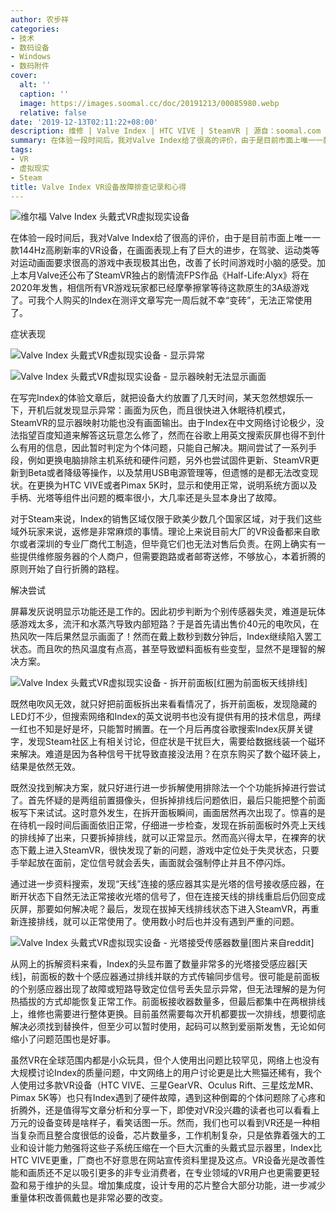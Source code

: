 ```yaml
---
author: 农步祥
categories:
- 技术
- 数码设备
- Windows
- 数码附件
cover:
  alt: ''
  caption: ''
  image: https://images.soomal.cc/doc/20191213/00085980.webp
  relative: false
date: '2019-12-13T02:11:22+08:00'
description: 维修 | Valve Index | HTC VIVE | SteamVR | 源自：soomal.com | 版权：原创 |  平均/总评分：09.44/151
summary: 在体验一段时间后，我对Valve Index给了很高的评价，由于是目前市面上唯一一款144Hz高刷新率的VR设备，在画面表现上有了巨大的进步，在驾驶、运动类等对运动画面要求很高的游戏中表现极其出色，改善了长时间游戏时小脑的感受。然而我个人购买的Index在测评文章写完一周后就不幸“变砖”，无法正常使用了。
tags:
- VR
- 虚拟现实
- Steam
title: Valve Index VR设备故障排查记录和心得
---
```


![维尔福 Valve Index 头戴式VR虚拟现实设备](https://images.soomal.cc/doc/20190814/00083676.webp)



在体验一段时间后，我对Valve Index给了很高的评价，由于是目前市面上唯一一款144Hz高刷新率的VR设备，在画面表现上有了巨大的进步，在驾驶、运动类等对运动画面要求很高的游戏中表现极其出色，改善了长时间游戏时小脑的感受。加上本月Valve还公布了SteamVR独占的剧情流FPS作品《Half-Life:Alyx》将在2020年发售，相信所有VR游戏玩家都已经摩拳擦掌等待这款原生的3A级游戏了。可我个人购买的Index在测评文章写完一周后就不幸“变砖”，无法正常使用了。



症状表现



![Valve Index 头戴式VR虚拟现实设备 - 显示异常](https://images.soomal.cc/doc/20191213/00085976_01.webp)



![Valve Index 头戴式VR虚拟现实设备 - 显示器映射无法显示画面](https://images.soomal.cc/doc/20191213/00085977_01.webp)



在写完Index的体验文章后，就把设备大约放置了几天时间，某天忽然想娱乐一下，开机后就发现显示异常：画面为灰色，而且很快进入休眠待机模式，SteamVR的显示器映射功能也没有画面输出。由于Index在中文网络讨论极少，没法指望百度知道来解答这玩意怎么修了，然而在谷歌上用英文搜索灰屏也得不到什么有用的信息，因此暂时判定为个体问题，只能自己解决。期间尝试了一系列手段，例如更换电脑排除主机系统和硬件问题，另外也尝试固件更新、SteamVR更新到Beta或者降级等操作，以及禁用USB电源管理等，但遗憾的是都无法改变现状。在更换为HTC VIVE或者Pimax 5K时，显示和使用正常，说明系统方面以及手柄、光塔等组件出问题的概率很小，大几率还是头显本身出了故障。



对于Steam来说，Index的销售区域仅限于欧美少数几个国家区域，对于我们这些域外玩家来说，返修是非常麻烦的事情。理论上来说目前大厂的VR设备都来自歌尔或者深圳的专业厂商代工制造，但毕竟它们也无法对售后负责。在网上确实有一些提供维修服务器的个人商户，但需要跑路或者邮寄送修，不够放心，本着折腾的原则开始了自行折腾的路程。



解决尝试



屏幕发灰说明显示功能还是工作的。因此初步判断为个别传感器失灵，难道是玩体感游戏太多，流汗和水蒸汽导致内部短路？于是首先请出售价40元的电吹风，在热风吹一阵后果然显示画面了！然而在戴上数秒到数分钟后，Index继续陷入罢工状态。而且吹的热风温度有点高，甚至导致塑料面板有些变型，显然不是理智的解决方案。



![Valve Index 头戴式VR虚拟现实设备 - 拆开前面板[红圈为前面板天线排线]](https://images.soomal.cc/doc/20191213/00085978.webp)



既然电吹风无效，就只好把前面板拆出来看看情况了，拆开前面板，发现隐藏的LED灯不少，但搜索网络和Index的英文说明书也没有提供有用的技术信息，两绿一红也不知是好是坏，只能暂时搁置。在一个月后再度谷歌搜索Index灰屏关键字，发现Steam社区上有相关讨论，但症状是干扰巨大，需要给数据线装一个磁环来解决。难道是因为各种信号干扰导致直接没法用？在京东购买了数个磁环装上，结果是依然无效。



既然没找到解决方案，就只好进行进一步拆解使用排除法一个个功能拆掉进行尝试了。首先怀疑的是两组前置摄像头，但拆掉排线后问题依旧，最后只能把整个前面板写下来试试。这时意外发生，在拆开面板瞬间，画面居然再次出现了。惊喜的是在待机一段时间后画面依旧正常，仔细进一步检查，发现在拆前面板时外壳上天线的排线掉了出来，只要拆掉排线，就可以正常显示。然而高兴得太早，在裸奔的状态下戴上进入SteamVR，很快发现了新的问题，游戏中定位处于失灵状态，只要手举起放在面前，定位信号就会丢失，画面就会强制停止并且不停闪烁。



通过进一步资料搜索，发现“天线”连接的感应器其实是光塔的信号接收感应器，在断开状态下自然无法正常接收光塔的信号了，但在连接天线的排线重启后仍回变成灰屏，那要如何解决呢？最后，发现在拔掉天线排线状态下进入SteamVR，再重新连接排线，就可以正常使用了。使用数小时后也并没有遇到严重的问题。



![Valve Index 头戴式VR虚拟现实设备 - 光塔接受传感器数量[图片来自reddit]](https://images.soomal.cc/doc/20191213/00085979.webp)



从网上的拆解资料来看，Index的头显布置了数量非常多的光塔接受感应器[天线]，前面板的数十个感应器通过排线并联的方式传输同步信号。很可能是前面板的个别感应器出现了故障或短路导致定位信号丢失显示异常，但无法理解的是为何热插拔的方式却能恢复正常工作。前面板接收器数量多，但最后都集中在两根排线上，维修也需要进行整体更换。目前虽然需要每次开机都要拔一次排线，想要彻底解决必须找到替换件，但至少可以暂时使用，起码可以熬到爱丽斯发售，无论如何缩小了问题范围也是好事。



虽然VR在全球范围内都是小众玩具，但个人使用出问题比较罕见，网络上也没有大规模讨论Index的质量问题，中文网络上的用户讨论更是比大熊猫还稀有，我个人使用过多款VR设备（HTC VIVE、三星GearVR、Oculus Rift、三星炫龙MR、Pimax 5K等）也只有Index遇到了硬件故障，遇到这种倒霉的个体问题除了心疼和折腾外，还是值得写文章分析和分享一下，即使对VR没兴趣的读者也可以看看上万元的设备变砖是啥样子，看笑话图一乐。然而，我们也可以看到VR还是一种相当复杂而且整合度很低的设备，芯片数量多，工作机制复杂，只是依靠着强大的工业和设计能力勉强将这些子系统压缩在一个巨大沉重的头戴式显示器里，Index比HTC VIVE更重，厂商也不好意思在网站宣传资料里提及这点。VR设备光是改善性能和画质还不足以吸引更多的非专业消费者，在专业领域的VR用户也更需要更轻盈和易于维护的头显。增加集成度，设计专用的芯片整合大部分功能，进一步减少重量体积改善佩戴也是非常必要的改变。